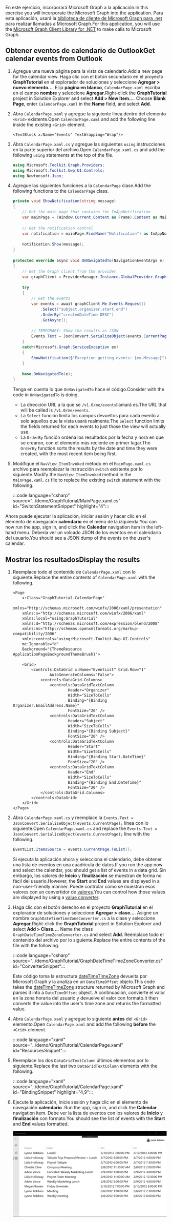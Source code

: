 <!-- markdownlint-disable MD002 MD041 -->

<span data-ttu-id="0e603-101">En este ejercicio, incorporará Microsoft Graph a la aplicación.</span><span class="sxs-lookup"><span data-stu-id="0e603-101">In this exercise you will incorporate the Microsoft Graph into the application.</span></span> <span data-ttu-id="0e603-102">Para esta aplicación, usará la [biblioteca de cliente de Microsoft Graph para .net](https://github.com/microsoftgraph/msgraph-sdk-dotnet) para realizar llamadas a Microsoft Graph.</span><span class="sxs-lookup"><span data-stu-id="0e603-102">For this application, you will use the [Microsoft Graph Client Library for .NET](https://github.com/microsoftgraph/msgraph-sdk-dotnet) to make calls to Microsoft Graph.</span></span>

## <a name="get-calendar-events-from-outlook"></a><span data-ttu-id="0e603-103">Obtener eventos de calendario de Outlook</span><span class="sxs-lookup"><span data-stu-id="0e603-103">Get calendar events from Outlook</span></span>

1. <span data-ttu-id="0e603-104">Agregue una nueva página para la vista de calendario.</span><span class="sxs-lookup"><span data-stu-id="0e603-104">Add a new page for the calendar view.</span></span> <span data-ttu-id="0e603-105">Haga clic con el botón secundario en el proyecto **GraphTutorial** en el explorador de soluciones y seleccione **Agregar > nuevo elemento..**.. Elija **página en blanco**, `CalendarPage.xaml` escriba en el campo **nombre** y seleccione **Agregar**.</span><span class="sxs-lookup"><span data-stu-id="0e603-105">Right-click the **GraphTutorial** project in Solution Explorer and select **Add > New Item...**. Choose **Blank Page**, enter `CalendarPage.xaml` in the **Name** field, and select **Add**.</span></span>

1. <span data-ttu-id="0e603-106">Abra `CalendarPage.xaml` y agregue la siguiente línea dentro del elemento `<Grid>` existente.</span><span class="sxs-lookup"><span data-stu-id="0e603-106">Open `CalendarPage.xaml` and add the following line inside the existing `<Grid>` element.</span></span>

    ```xaml
    <TextBlock x:Name="Events" TextWrapping="Wrap"/>
    ```

1. <span data-ttu-id="0e603-107">Abra `CalendarPage.xaml.cs` y agregue las siguientes `using` instrucciones en la parte superior del archivo.</span><span class="sxs-lookup"><span data-stu-id="0e603-107">Open `CalendarPage.xaml.cs` and add the following `using` statements at the top of the file.</span></span>

    ```csharp
    using Microsoft.Toolkit.Graph.Providers;
    using Microsoft.Toolkit.Uwp.UI.Controls;
    using Newtonsoft.Json;
    ```

1. <span data-ttu-id="0e603-108">Agregue las siguientes funciones a la `CalendarPage` clase.</span><span class="sxs-lookup"><span data-stu-id="0e603-108">Add the following functions to the `CalendarPage` class.</span></span>

    ```csharp
    private void ShowNotification(string message)
    {
        // Get the main page that contains the InAppNotification
        var mainPage = (Window.Current.Content as Frame).Content as MainPage;

        // Get the notification control
        var notification = mainPage.FindName("Notification") as InAppNotification;

        notification.Show(message);
    }

    protected override async void OnNavigatedTo(NavigationEventArgs e)
    {
        // Get the Graph client from the provider
        var graphClient = ProviderManager.Instance.GlobalProvider.Graph;

        try
        {
            // Get the events
            var events = await graphClient.Me.Events.Request()
                .Select("subject,organizer,start,end")
                .OrderBy("createdDateTime DESC")
                .GetAsync();

            // TEMPORARY: Show the results as JSON
            Events.Text = JsonConvert.SerializeObject(events.CurrentPage);
        }
        catch(Microsoft.Graph.ServiceException ex)
        {
            ShowNotification($"Exception getting events: {ex.Message}");
        }

        base.OnNavigatedTo(e);
    }
    ```

    <span data-ttu-id="0e603-109">Tenga en cuenta lo que `OnNavigatedTo` hace el código.</span><span class="sxs-lookup"><span data-stu-id="0e603-109">Consider with the code in `OnNavigatedTo` is doing.</span></span>

    - <span data-ttu-id="0e603-110">La dirección URL a la que se `/v1.0/me/events`llamará es.</span><span class="sxs-lookup"><span data-stu-id="0e603-110">The URL that will be called is `/v1.0/me/events`.</span></span>
    - <span data-ttu-id="0e603-111">La `Select` función limita los campos devueltos para cada evento a solo aquellos que la vista usará realmente.</span><span class="sxs-lookup"><span data-stu-id="0e603-111">The `Select` function limits the fields returned for each events to just those the view will actually use.</span></span>
    - <span data-ttu-id="0e603-112">La `OrderBy` función ordena los resultados por la fecha y hora en que se crearon, con el elemento más reciente en primer lugar.</span><span class="sxs-lookup"><span data-stu-id="0e603-112">The `OrderBy` function sorts the results by the date and time they were created, with the most recent item being first.</span></span>

1. <span data-ttu-id="0e603-113">Modifique el `NavView_ItemInvoked` método en el `MainPage.xaml.cs` archivo para reemplazar la instrucción `switch` existente por lo siguiente.</span><span class="sxs-lookup"><span data-stu-id="0e603-113">Modify the `NavView_ItemInvoked` method in the `MainPage.xaml.cs` file to replace the existing `switch` statement with the following.</span></span>

    :::code language="csharp" source="../demo/GraphTutorial/MainPage.xaml.cs" id="SwitchStatementSnippet" highlight="4":::

<span data-ttu-id="0e603-114">Ahora puede ejecutar la aplicación, iniciar sesión y hacer clic en el elemento de navegación **calendario** en el menú de la izquierda.</span><span class="sxs-lookup"><span data-stu-id="0e603-114">You can now run the app, sign in, and click the **Calendar** navigation item in the left-hand menu.</span></span> <span data-ttu-id="0e603-115">Debería ver un volcado JSON de los eventos en el calendario del usuario.</span><span class="sxs-lookup"><span data-stu-id="0e603-115">You should see a JSON dump of the events on the user's calendar.</span></span>

## <a name="display-the-results"></a><span data-ttu-id="0e603-116">Mostrar los resultados</span><span class="sxs-lookup"><span data-stu-id="0e603-116">Display the results</span></span>

1. <span data-ttu-id="0e603-117">Reemplace todo el contenido de `CalendarPage.xaml` con lo siguiente.</span><span class="sxs-lookup"><span data-stu-id="0e603-117">Replace the entire contents of `CalendarPage.xaml` with the following.</span></span>

    ```xaml
    <Page
        x:Class="GraphTutorial.CalendarPage"
        xmlns="http://schemas.microsoft.com/winfx/2006/xaml/presentation"
        xmlns:x="http://schemas.microsoft.com/winfx/2006/xaml"
        xmlns:local="using:GraphTutorial"
        xmlns:d="http://schemas.microsoft.com/expression/blend/2008"
        xmlns:mc="http://schemas.openxmlformats.org/markup-compatibility/2006"
        xmlns:controls="using:Microsoft.Toolkit.Uwp.UI.Controls"
        mc:Ignorable="d"
        Background="{ThemeResource ApplicationPageBackgroundThemeBrush}">

        <Grid>
            <controls:DataGrid x:Name="EventList" Grid.Row="1"
                    AutoGenerateColumns="False">
                <controls:DataGrid.Columns>
                    <controls:DataGridTextColumn
                            Header="Organizer"
                            Width="SizeToCells"
                            Binding="{Binding Organizer.EmailAddress.Name}"
                            FontSize="20" />
                    <controls:DataGridTextColumn
                            Header="Subject"
                            Width="SizeToCells"
                            Binding="{Binding Subject}"
                            FontSize="20" />
                    <controls:DataGridTextColumn
                            Header="Start"
                            Width="SizeToCells"
                            Binding="{Binding Start.DateTime}"
                            FontSize="20" />
                    <controls:DataGridTextColumn
                            Header="End"
                            Width="SizeToCells"
                            Binding="{Binding End.DateTime}"
                            FontSize="20" />
                </controls:DataGrid.Columns>
            </controls:DataGrid>
        </Grid>
    </Page>
    ```

1. <span data-ttu-id="0e603-118">Abra `CalendarPage.xaml.cs` y reemplace la `Events.Text = JsonConvert.SerializeObject(events.CurrentPage);` línea con lo siguiente.</span><span class="sxs-lookup"><span data-stu-id="0e603-118">Open `CalendarPage.xaml.cs` and replace the `Events.Text = JsonConvert.SerializeObject(events.CurrentPage);` line with the following.</span></span>

    ```csharp
    EventList.ItemsSource = events.CurrentPage.ToList();
    ```

    <span data-ttu-id="0e603-119">Si ejecuta la aplicación ahora y selecciona el calendario, debe obtener una lista de eventos en una cuadrícula de datos.</span><span class="sxs-lookup"><span data-stu-id="0e603-119">If you run the app now and select the calendar, you should get a list of events in a data grid.</span></span> <span data-ttu-id="0e603-120">Sin embargo, los valores de **Inicio** y **finalización** se muestran de forma no fácil del usuario.</span><span class="sxs-lookup"><span data-stu-id="0e603-120">However, the **Start** and **End** values are displayed in a non-user-friendly manner.</span></span> <span data-ttu-id="0e603-121">Puede controlar cómo se muestran esos valores con un convertidor de [valores](https://docs.microsoft.com/uwp/api/Windows.UI.Xaml.Data.IValueConverter).</span><span class="sxs-lookup"><span data-stu-id="0e603-121">You can control how those values are displayed by using a [value converter](https://docs.microsoft.com/uwp/api/Windows.UI.Xaml.Data.IValueConverter).</span></span>

1. <span data-ttu-id="0e603-122">Haga clic con el botón derecho en el proyecto **GraphTutorial** en el explorador de soluciones y seleccione **Agregar > clase...**. Asigne un nombre `GraphDateTimeTimeZoneConverter.cs` a la clase y seleccione **Agregar**.</span><span class="sxs-lookup"><span data-stu-id="0e603-122">Right-click the **GraphTutorial** project in Solution Explorer and select **Add > Class...**. Name the class `GraphDateTimeTimeZoneConverter.cs` and select **Add**.</span></span> <span data-ttu-id="0e603-123">Reemplace todo el contenido del archivo por lo siguiente.</span><span class="sxs-lookup"><span data-stu-id="0e603-123">Replace the entire contents of the file with the following.</span></span>

    :::code language="csharp" source="../demo/GraphTutorial/GraphDateTimeTimeZoneConverter.cs" id="ConverterSnippet":::

    <span data-ttu-id="0e603-124">Este código toma la estructura [dateTimeTimeZone](/graph/api/resources/datetimetimezone?view=graph-rest-1.0) devuelta por Microsoft Graph y la analiza en un `DateTimeOffset` objeto.</span><span class="sxs-lookup"><span data-stu-id="0e603-124">This code takes the [dateTimeTimeZone](/graph/api/resources/datetimetimezone?view=graph-rest-1.0) structure returned by Microsoft Graph and parses it into a `DateTimeOffset` object.</span></span> <span data-ttu-id="0e603-125">A continuación, convierte el valor en la zona horaria del usuario y devuelve el valor con formato.</span><span class="sxs-lookup"><span data-stu-id="0e603-125">It then converts the value into the user's time zone and returns the formatted value.</span></span>

1. <span data-ttu-id="0e603-126">Abra `CalendarPage.xaml` y agregue lo siguiente **antes** del `<Grid>` elemento.</span><span class="sxs-lookup"><span data-stu-id="0e603-126">Open `CalendarPage.xaml` and add the following **before** the `<Grid>` element.</span></span>

    :::code language="xaml" source="../demo/GraphTutorial/CalendarPage.xaml" id="ResourcesSnippet":::

1. <span data-ttu-id="0e603-127">Reemplace los dos `DataGridTextColumn` últimos elementos por lo siguiente.</span><span class="sxs-lookup"><span data-stu-id="0e603-127">Replace the last two `DataGridTextColumn` elements with the following.</span></span>

    :::code language="xaml" source="../demo/GraphTutorial/CalendarPage.xaml" id="BindingSnippet" highlight="4,9":::

1. <span data-ttu-id="0e603-128">Ejecute la aplicación, inicie sesión y haga clic en el elemento de navegación **calendario** .</span><span class="sxs-lookup"><span data-stu-id="0e603-128">Run the app, sign in, and click the **Calendar** navigation item.</span></span> <span data-ttu-id="0e603-129">Debe ver la lista de eventos con los valores de **Inicio** y **finalización** con formato.</span><span class="sxs-lookup"><span data-stu-id="0e603-129">You should see the list of events with the **Start** and **End** values formatted.</span></span>

    ![Captura de pantalla de la tabla de eventos](./images/add-msgraph-01.png)

